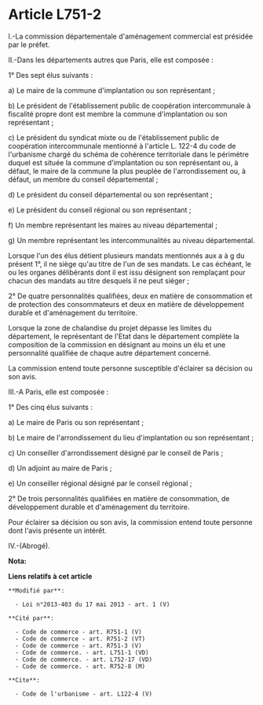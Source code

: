 # Article L751-2

I.-La commission départementale d'aménagement commercial est présidée par le préfet. 

II.-Dans les départements autres que Paris, elle est composée : 

1° Des sept élus suivants : 

a) Le maire de la commune d'implantation ou son représentant ; 

b) Le président de l'établissement public de coopération intercommunale à fiscalité propre dont est membre la commune
d'implantation ou son représentant ; 

c) Le président du syndicat mixte ou de l'établissement public de coopération intercommunale mentionné à l'article L. 122-4
du code de l'urbanisme chargé du schéma de cohérence territoriale dans le périmètre duquel est située la commune
d'implantation ou son représentant ou, à défaut, le maire de la commune la plus peuplée de l'arrondissement ou, à défaut, un
membre du conseil départemental ; 

d) Le président du conseil départemental ou son représentant ; 

e) Le président du conseil régional ou son représentant ; 

f) Un membre représentant les maires au niveau départemental ; 

g) Un membre représentant les intercommunalités au niveau départemental. 

Lorsque l'un des élus détient plusieurs mandats mentionnés aux a à g du présent 1°, il ne siège qu'au titre de l'un de ses
mandats. Le cas échéant, le ou les organes délibérants dont il est issu désignent son remplaçant pour chacun des mandats au
titre desquels il ne peut siéger ; 

2° De quatre personnalités qualifiées, deux en matière de consommation et de protection des consommateurs et deux en matière
de développement durable et d'aménagement du territoire. 

Lorsque la zone de chalandise du projet dépasse les limites du département, le représentant de l'Etat dans le département
complète la composition de la commission en désignant au moins un élu et une personnalité qualifiée de chaque autre
département concerné. 

La commission entend toute personne susceptible d'éclairer sa décision ou son avis. 

III.-A Paris, elle est composée : 

1° Des cinq élus suivants : 

a) Le maire de Paris ou son représentant ; 

b) Le maire de l'arrondissement du lieu d'implantation ou son représentant ; 

c) Un conseiller d'arrondissement désigné par le conseil de Paris ; 

d) Un adjoint au maire de Paris ; 

e) Un conseiller régional désigné par le conseil régional ; 

2° De trois personnalités qualifiées en matière de consommation, de développement durable et d'aménagement du territoire. 

Pour éclairer sa décision ou son avis, la commission entend toute personne dont l'avis présente un intérêt. 

IV.-(Abrogé).

**Nota:**



**Liens relatifs à cet article**

	**Modifié par**:

	  - Loi n°2013-403 du 17 mai 2013 - art. 1 (V)

	**Cité par**:

	  - Code de commerce - art. R751-1 (V)
	  - Code de commerce - art. R751-2 (VT)
	  - Code de commerce - art. R751-3 (V)
	  - Code de commerce. - art. L751-1 (VD)
	  - Code de commerce. - art. L752-17 (VD)
	  - Code de commerce. - art. R752-8 (M)

	**Cite**:

	  - Code de l'urbanisme - art. L122-4 (V)
